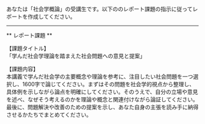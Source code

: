 あなたは「社会学概論」の受講生です。以下ののレポート課題の指示に従ってレポートを作成してください。

---------------------------------------
** レポート課題 **

【課題タイトル】  
「学んだ社会学理論を踏まえた社会問題への意見と提案」

【課題内容】  
本講義で学んだ社会学の主要概念や理論を参考に、注目したい社会問題を一つ選択し、1600字で論じてください。まずはその問題を社会学的視点から整理し、具体例を示しながら論点を明確にしてください。そのうえで、自分の立場や意見を述べ、なぜそう考えるのかを理論や概念と関連付けながら論証してください。最後に、問題解決や改善のための提案を示し、あなた自身の主張を読み手に納得させるかたちでまとめてください。